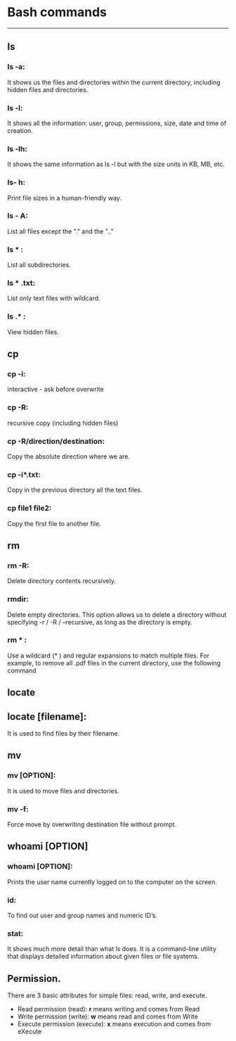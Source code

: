 # Bash commands
---------------------------------------------------------------------------------------------------------------------------------------------------------
## ls
### ls -a: 
It shows us the files and directories within the current directory, including hidden files and directories.
### ls -l:
It shows all the information: user, group, permissions, size, date and time of creation.
### ls -lh:
It shows the same information as ls -l but with the size units in KB, MB, etc.
### ls- h:
Print file sizes in a human-friendly way.
### ls - A:
List all files except the "." and the ".."
### ls * :
List all subdirectories.
### ls * .txt:
List only text files with wildcard.
### ls .* :
View hidden files.
## cp
### cp -i:
interactive - ask before overwrite
### cp -R:
recursive copy (including hidden files)
### cp -R/direction/destination: 
Copy the absolute direction where we are.
###  cp -i*.txt: 
Copy in the previous directory all the text files.
###  cp file1  file2: 
Copy the first file to another file.
## rm
### rm -R:
Delete directory contents recursively.
### rmdir:
Delete empty directories. This option allows us to delete a directory without specifying -r / -R / –recursive, as long as the directory is empty.
### rm * :
Use a wildcard (* ) and regular expansions to match multiple files. For example, to remove all .pdf files in the current directory, use the following command
## locate
## locate [filename]:
It is used to find files by their filename. 
## mv
### mv [OPTION]:
It is used to move files and directories.
### mv -f:
Force move by overwriting destination file without prompt.
## whoami [OPTION]
### whoami [OPTION]:
Prints the user name currently logged on to the computer on the screen.
### id:
To find out user and group names and numeric ID’s.
### stat:
It shows much more detail than what ls does. It is a command-line utility that displays detailed information about given files or file systems.
## Permission.
There are 3 basic attributes for simple files: read, write, and execute.

* Read permission (read):
**r** means writing and comes from Read
* Write permission (write):
**w** means read and comes from Write
* Execute permission (execute):
**x** means execution and comes from eXecute
### 
